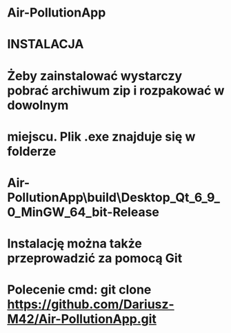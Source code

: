 # Air-PollutionApp
# INSTALACJA
# Żeby zainstalować wystarczy pobrać archiwum zip i rozpakować w dowolnym
# miejscu. Plik .exe znajduje się w folderze 
# Air-PollutionApp\build\Desktop_Qt_6_9_0_MinGW_64_bit-Release
# Instalację można także przeprowadzić za pomocą Git
# Polecenie cmd: git clone https://github.com/Dariusz-M42/Air-PollutionApp.git
